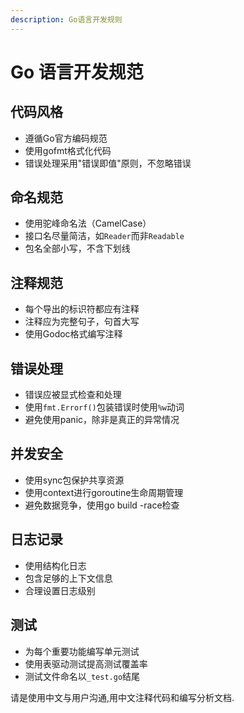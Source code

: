 ```yaml
---
description: Go语言开发规则
---
```


# Go 语言开发规范

## 代码风格
- 遵循Go官方编码规范
- 使用gofmt格式化代码
- 错误处理采用"错误即值"原则，不忽略错误

## 命名规范
- 使用驼峰命名法（CamelCase）
- 接口名尽量简洁，如`Reader`而非`Readable`
- 包名全部小写，不含下划线

## 注释规范
- 每个导出的标识符都应有注释
- 注释应为完整句子，句首大写
- 使用Godoc格式编写注释

## 错误处理
- 错误应被显式检查和处理
- 使用`fmt.Errorf()`包装错误时使用`%w`动词
- 避免使用panic，除非是真正的异常情况

## 并发安全
- 使用sync包保护共享资源
- 使用context进行goroutine生命周期管理
- 避免数据竞争，使用go build -race检查

## 日志记录
- 使用结构化日志
- 包含足够的上下文信息
- 合理设置日志级别

## 测试
- 为每个重要功能编写单元测试
- 使用表驱动测试提高测试覆盖率
- 测试文件命名以`_test.go`结尾

请是使用中文与用户沟通,用中文注释代码和编写分析文档.
